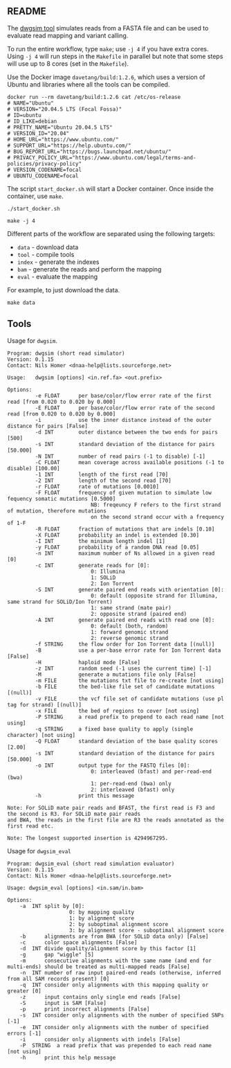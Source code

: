 ## README

The [dwgsim
tool](https://github.com/nh13/DWGSIM/blob/main/docs/03_Simulating_Reads.md)
simulates reads from a FASTA file and can be used to evaluate read mapping and
variant calling.

To run the entire workflow, type `make`; use `-j 4` if you have extra cores.
Using `-j 4` will run steps in the `Makefile` in parallel but note that some
steps will use up to 8 cores (set in the `Makefile`).

Use the Docker image `davetang/build:1.2.6`, which uses a version of Ubuntu and
libraries where all the tools can be compiled.

```console
docker run --rm davetang/build:1.2.6 cat /etc/os-release
# NAME="Ubuntu"
# VERSION="20.04.5 LTS (Focal Fossa)"
# ID=ubuntu
# ID_LIKE=debian
# PRETTY_NAME="Ubuntu 20.04.5 LTS"
# VERSION_ID="20.04"
# HOME_URL="https://www.ubuntu.com/"
# SUPPORT_URL="https://help.ubuntu.com/"
# BUG_REPORT_URL="https://bugs.launchpad.net/ubuntu/"
# PRIVACY_POLICY_URL="https://www.ubuntu.com/legal/terms-and-policies/privacy-policy"
# VERSION_CODENAME=focal
# UBUNTU_CODENAME=focal
```

The script `start_docker.sh` will start a Docker container. Once inside the
container, use `make`.

```console
./start_docker.sh

make -j 4
```

Different parts of the workflow are separated using the following targets:

* `data` - download data
* `tool` - compile tools
* `index` - generate the indexes
* `bam` - generate the reads and perform the mapping
* `eval` - evaluate the mapping

For example, to just download the data.

```console
make data
```

## Tools

Usage for `dwgsim`.

```
Program: dwgsim (short read simulator)
Version: 0.1.15
Contact: Nils Homer <dnaa-help@lists.sourceforge.net>

Usage:   dwgsim [options] <in.ref.fa> <out.prefix>

Options:
         -e FLOAT      per base/color/flow error rate of the first read [from 0.020 to 0.020 by 0.000]
         -E FLOAT      per base/color/flow error rate of the second read [from 0.020 to 0.020 by 0.000]
         -i            use the inner distance instead of the outer distance for pairs [False]
         -d INT        outer distance between the two ends for pairs [500]
         -s INT        standard deviation of the distance for pairs [50.000]
         -N INT        number of read pairs (-1 to disable) [-1]
         -C FLOAT      mean coverage across available positions (-1 to disable) [100.00]
         -1 INT        length of the first read [70]
         -2 INT        length of the second read [70]
         -r FLOAT      rate of mutations [0.0010]
         -F FLOAT      frequency of given mutation to simulate low fequency somatic mutations [0.5000]
                           NB: freqeuncy F refers to the first strand of mutation, therefore mutations 
                           on the second strand occur with a frequency of 1-F 
         -R FLOAT      fraction of mutations that are indels [0.10]
         -X FLOAT      probability an indel is extended [0.30]
         -I INT        the minimum length indel [1]
         -y FLOAT      probability of a random DNA read [0.05]
         -n INT        maximum number of Ns allowed in a given read [0]
         -c INT        generate reads for [0]:
                           0: Illumina
                           1: SOLiD
                           2: Ion Torrent
         -S INT        generate paired end reads with orientation [0]:
                           0: default (opposite strand for Illumina, same strand for SOLiD/Ion Torrent)
                           1: same strand (mate pair)
                           2: opposite strand (paired end)
         -A INT        generate paired end reads with read one [0]:
                           0: default (both, random)
                           1: forward genomic strand
                           2: reverse genomic strand
         -f STRING     the flow order for Ion Torrent data [(null)]
         -B            use a per-base error rate for Ion Torrent data [False]
         -H            haploid mode [False]
         -z INT        random seed (-1 uses the current time) [-1]
         -M            generate a mutations file only [False]
         -m FILE       the mutations txt file to re-create [not using]
         -b FILE       the bed-like file set of candidate mutations [(null)]
         -v FILE       the vcf file set of candidate mutations (use pl tag for strand) [(null)]
         -x FILE       the bed of regions to cover [not using]
         -P STRING     a read prefix to prepend to each read name [not using]
         -q STRING     a fixed base quality to apply (single character) [not using]
         -Q FLOAT      standard deviation of the base quality scores [2.00]
         -s INT        standard deviation of the distance for pairs [50.000]
         -o INT        output type for the FASTQ files [0]:
                           0: interleaved (bfast) and per-read-end (bwa)
                           1: per-read-end (bwa) only
                           2: interleaved (bfast) only
         -h            print this message

Note: For SOLiD mate pair reads and BFAST, the first read is F3 and the second is R3. For SOLiD mate pair reads
and BWA, the reads in the first file are R3 the reads annotated as the first read etc.

Note: The longest supported insertion is 4294967295.
```

Usage for `dwgsim_eval`

```
Program: dwgsim_eval (short read simulation evaluator)
Version: 0.1.15
Contact: Nils Homer <dnaa-help@lists.sourceforge.net>

Usage: dwgsim_eval [options] <in.sam/in.bam>

Options:
	-a	INT	split by [0]:
					0: by mapping quality
					1: by alignment score
					2: by suboptimal alignment score
					3: by alignment score - suboptimal alignment score
	-b		alignments are from BWA (for SOLiD data only) [False]
	-c		color space alignments [False]
	-d	INT	divide quality/alignment score by this factor [1]
	-g		gap "wiggle" [5]
	-m		consecutive alignments with the same name (and end for multi-ends) should be treated as multi-mapped reads [False]
	-n	INT	number of raw input paired-end reads (otherwise, inferred from all SAM records present) [0]
	-q	INT	consider only alignments with this mapping quality or greater [0]
	-z		input contains only single end reads [False]
	-S		input is SAM [False]
	-p		print incorrect alignments [False]
	-s	INT	consider only alignments with the number of specified SNPs [-1]
	-e	INT	consider only alignments with the number of specified errors [-1]
	-i		consider only alignments with indels [False]
	-P	STRING	a read prefix that was prepended to each read name [not using]
	-h		print this help message
```
